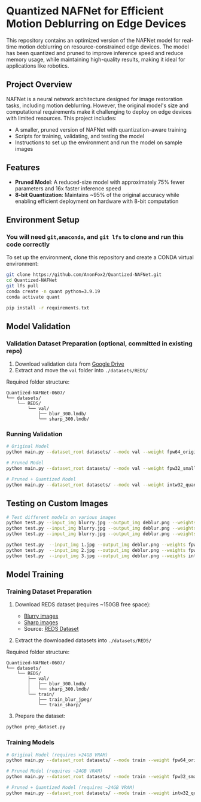 # Quantized NAFNet for Efficient Motion Deblurring on Edge Devices

This repository contains an optimized version of the NAFNet model for real-time motion deblurring on resource-constrained edge devices. The model has been quantized and pruned to improve inference speed and reduce memory usage, while maintaining high-quality results, making it ideal for applications like robotics.

## Project Overview

NAFNet is a neural network architecture designed for image restoration tasks, including motion deblurring. However, the original model's size and computational requirements make it challenging to deploy on edge devices with limited resources. This project includes:
- A smaller, pruned version of NAFNet with quantization-aware training
- Scripts for training, validating, and testing the model
- Instructions to set up the environment and run the model on sample images

## Features

- **Pruned Model**: A reduced-size model with approximately 75% fewer parameters and 16x faster inference speed
- **8-bit Quantization**: Maintains ~95% of the original accuracy while enabling efficient deployment on hardware with 8-bit computation

## Environment Setup
### You will need `git`,`anaconda`, and `git lfs` to clone and run this code correctly
To set up the environment, clone this repository and create a CONDA virtual environment:

```bash
git clone https://github.com/AnonFox2/Quantized-NAFNet.git
cd Quantized-NAFNet
git lfs pull
conda create -n quant python=3.9.19
conda activate quant

pip install -r requirements.txt
```

## Model Validation

### Validation Dataset Preparation (optional, committed in existing repo)
1. Download validation data from [Google Drive](https://drive.google.com/file/d/1_WPxX6mDSzdyigvie_OlpI-Dknz7RHKh/view)
2. Extract and move the `val` folder into `./datasets/REDS/`

Required folder structure:
```
Quantized-NAFNet-0607/
└── datasets/
    └── REDS/
        └── val/
            ├── blur_300.lmdb/
            └── sharp_300.lmdb/
```

### Running Validation

```bash
# Original Model
python main.py --dataset_root datasets/ --mode val --weight fpw64_original_model.pth

# Pruned Model
python main.py --dataset_root datasets/ --mode val --weight fpw32_small_full_precision.pth

# Pruned + Quantized Model
python main.py --dataset_root datasets/ --mode val --weight intw32_quantized_model.pth
```

## Testing on Custom Images

```bash
# Test different models on various images
python test.py --input_img blurry.jpg --output_img deblur.png --weights fpw64_original_model.pth
python test.py --input_img blurry.jpg --output_img deblur.png --weights fpw32_small_full_precision.pth
python test.py --input_img blurry.jpg --output_img deblur.png --weights intw32_quantized_model.pth

python test.py  --input_img 1.jpg --output_img deblur.png --weights fpw64_original_model.pth
python test.py  --input_img 2.jpg --output_img deblur.png --weights fpw32_small_full_precision.pth
python test.py  --input_img 3.jpg --output_img deblur.png --weights intw32_quantized_model.pth
```

## Model Training

### Training Dataset Preparation

1. Download REDS dataset (requires ~150GB free space):
   - [Blurry images](https://drive.google.com/file/d/1VTXyhwrTgcaUWklG-6Dh4MyCmYvX39mW/view)
   - [Sharp images](https://drive.google.com/file/d/1YLksKtMhd2mWyVSkvhDaDLWSc1qYNCz-/view)
   - Source: [REDS Dataset](https://seungjunnah.github.io/Datasets/reds)

2. Extract the downloaded datasets into `./datasets/REDS/`

Required folder structure:
```
Quantized-NAFNet-0607/
└── datasets/
    └── REDS/
        ├── val/
        │   ├── blur_300.lmdb/
        │   └── sharp_300.lmdb/
        └── train/
            ├── train_blur_jpeg/
            └── train_sharp/
```

3. Prepare the dataset:
```bash
python prep_dataset.py
```

### Training Models

```bash
# Original Model (requires >24GB VRAM)
python main.py --dataset_root datasets/ --mode train --weight fpw64_original_model.pth

# Pruned Model (requires ~24GB VRAM)
python main.py --dataset_root datasets/ --mode train --weight fpw32_small_full_precision.pth

# Pruned + Quantized Model (requires ~24GB VRAM)
python main.py --dataset_root datasets/ --mode train --weight intw32_quantized_model.pth
```

